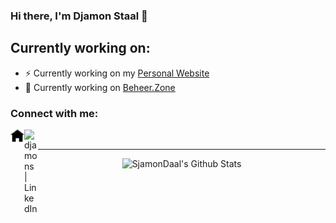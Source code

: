 ### Hi there, I'm Djamon Staal 👋

## Currently working on:
- ⚡ Currently working on my [Personal Website][personal-webiste]
- 🔧 Currently working on [Beheer.Zone][beheerzone-cp]

### Connect with me:

[<img align="left" alt="Personal Website" width="22px" src="https://raw.githubusercontent.com/iconic/open-iconic/master/svg/home.svg" />][personal-webiste]
[<img align="left" alt="djamons | LinkedIn" width="22px" src="https://cdn.jsdelivr.net/npm/simple-icons@v3/icons/linkedin.svg" />][linkedin]

<br />

---
<p align="center">
  <img alt="SjamonDaal's Github Stats" src="https://github-readme-stats.vercel.app/api?username=SjamonDaal&show_icons=true&hide_border=true" />
</p>

[personal-webiste]: https://www.djamonstaal.nl
[beheerzone-cp]: https://beheer.zone/
[linkedin]: https://www.linkedin.com/in/djamons/
